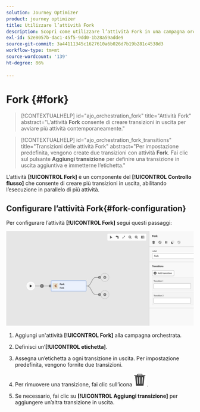 ```yaml
---
solution: Journey Optimizer
product: journey optimizer
title: Utilizzare l’attività Fork
description: Scopri come utilizzare l’attività Fork in una campagna orchestrata
exl-id: 52e8057b-dac1-45f5-9dd0-1b28a59adde9
source-git-commit: 3a44111345c1627610a6b026d7b19b281c4538d3
workflow-type: tm+mt
source-wordcount: '139'
ht-degree: 86%

---
```



# Fork {#fork}

>[!CONTEXTUALHELP]
>id="ajo_orchestration_fork"
>title="Attività Fork"
>abstract="L’attività **Fork** consente di creare transizioni in uscita per avviare più attività contemporaneamente."

>[!CONTEXTUALHELP]
>id="ajo_orchestration_fork_transitions"
>title="Transizioni delle attività Fork"
>abstract="Per impostazione predefinita, vengono create due transizioni con attività **Fork**. Fai clic sul pulsante **Aggiungi transizione** per definire una transizione in uscita aggiuntiva e immetterne l’etichetta."

L’attività **[!UICONTROL Fork]** è un componente del **[!UICONTROL Controllo flusso]** che consente di creare più transizioni in uscita, abilitando l’esecuzione in parallelo di più attività.

## Configurare l’attività Fork{#fork-configuration}

Per configurare l’attività **[!UICONTROL Fork]** segui questi passaggi:

![](../assets/workflow-fork.png)

1. Aggiungi un&#39;attività **[!UICONTROL Fork]** alla campagna orchestrata.

1. Definisci un’**[!UICONTROL etichetta]**.

1. Assegna un’etichetta a ogni transizione in uscita. Per impostazione predefinita, vengono fornite due transizioni.

1. Per rimuovere una transizione, fai clic sull’icona ![](../assets/do-not-localize/Smock_Delete_18_N.svg).

1. Se necessario, fai clic su **[!UICONTROL Aggiungi transizione]** per aggiungere un’altra transizione in uscita.
